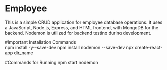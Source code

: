 # Employee 
This is a simple CRUD application for employee database operations. It uses a JavaScript, Node.js, Express, and HTML frontend, with MongoDB for the backend. Nodemon is utilized for backend testing during development.

#Important Installation Commands    
npm install -y--save-dev
npm install nodemon --save-dev
npx create-react-app dir_name


#Commands for Running
npm start 
nodemon

